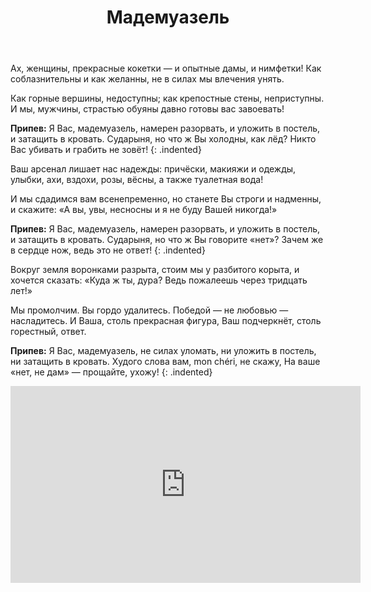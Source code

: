 ﻿---
layout: lyrics
title: Мадемуазель
description: Ах, женщины, прекрасные кокетки, и опытные дамы и нимфетки...
---

А<span class="Am"></span>х, женщины, прекра<span class="E"></span>сные коке<span class="Am"></span>тки —
и о<span class="E"></span>пытные дамы, и нимфе<span class="Am"></span>тки!
Как со<span class="A7"></span>блазнительны и как жела<span class="Dm"></span>нны,
не в си<span class="B7"></span>лах мы влечения уня<span class="E"></span>ть.

Ка<span class="Am"></span>к горные верши<span class="E"></span>ны, недосту<span class="Am"></span>пны;
как кре<span class="E"></span>постные стены, непристу<span class="Em"></span>пны.
И мы, мужчи<span class="A7"></span>ны, стра<span class="Dm"></span>стью обуяны
давно готовы ва<span class="B7"></span>с завоева<span class="E"></span>ть!

**Припев:**
Я<span class="Am"></span> Вас, мадемуазель, намерен разорва<span class="E"></span>ть,
и уложить в постель, и затащить в крова<span class="Am"></span>ть.
Сударыня, но что<span class="Dm"></span> ж Вы холодны, как лё<span class="Am"></span>д?
Никто Вас убива<span class="E"></span>ть и грабить не зовё<span class="Am"></span>т!
{: .indented}

Ваш арсенал лишает нас надежды:
причёски, макияжи и одежды,
улыбки, ахи, вздохи, розы, вёсны,
а также туалетная вода!

И мы сдадимся вам всенепременно,
но станете Вы строги и надменны,
и скажите: «А вы, увы, несносны
и я не буду Вашей никогда!»

**Припев:**
Я Вас, мадемуазель, намерен разорвать,
и уложить в постель, и затащить в кровать.
Сударыня, но что ж Вы говорите «нет»?
Зачем же в сердце нож, ведь это не ответ!
{: .indented}

Вокруг земля воронками разрыта,
стоим мы у разбитого корыта,
и хочется сказать: «Куда ж ты, дура?
Ведь пожалеешь через тридцать лет!»

Мы промолчим. Вы гордо удалитесь.
Победой — не любовью —насладитесь.
И Ваша, столь прекрасная фигура,
Ваш подчеркнёт, столь горестный, ответ.

**Припев:**
Я Вас, мадемуазель, не силах уломать,
ни уложить в постель, ни затащить в кровать.
Худого слова вам, mon chéri, не скажу,
На ваше «нет, не дам» — прощайте, ухожу!
{: .indented}

<div class="video-wrapper">
  <iframe width="560" height="315" src="https://www.youtube.com/embed/BkBmZBNfuLw" frameborder="0" allow="accelerometer; autoplay; encrypted-media; gyroscope; picture-in-picture" allowfullscreen></iframe>
</div>

